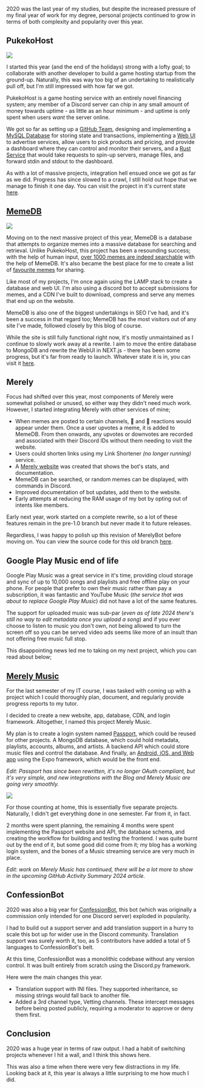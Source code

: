 2020 was the last year of my studies, but despite the increased pressure of my final year of work for my degree, personal projects continued to grow in terms of both complexity and popularity over this year.

## PukekoHost

![](https://cdn.yiays.com/blog/screenshot-pukeko.yiays.com-2021.11.15-14_33_59.webp)

I started this year (and the end of the holidays) strong with a lofty goal; to collaborate with another developer to build a game hosting startup from the ground-up. Naturally, this was way too big of an undertaking to realistically pull off, but I'm still impressed with how far we got.

PukekoHost is a game hosting service with an entirely novel financing system; any member of a Discord server can chip in any small amount of money towards uptime - as little as an hour minimum - and uptime is only spent when users _want_ the server online.

We got so far as setting up a [GitHub Team](https://github.com/Pukeko-Host/), designing and implementing a [MySQL Database](https://github.com/Pukeko-Host/PukekoDB) for storing state and transactions, implementing a [Web UI](https://github.com/Pukeko-Host/PukekoWebUI) to advertise services, allow users to pick products and pricing, and provide a dashboard where they can control and monitor their servers, and a [Rust Service](https://github.com/Pukeko-Host/GSMS) that would take requests to spin-up servers, manage files, and forward stdin and stdout to the dashboard.

As with a lot of massive projects, integration hell ensued once we got as far as we did. Progress has since slowed to a crawl, I still hold out hope that we manage to finish it one day. You can visit the project in it's current state [here](https://pukeko.yiays.com).

## [MemeDB](https://meme.yiays.com/)

![](https://cdn.yiays.com/blog/screenshot-meme.yiays.com-2021.11.15-14_51_19.webp)

Moving on to the next massive project of this year, MemeDB is a database that attempts to organize memes into a massive database for searching and retrieval. Unlike PukekoHost, this project has been a resounding success; with the help of human input, [over 1000 memes are indeed searchable](https://meme.yiays.com/user/0/stats/) with the help of MemeDB. It's also became the best place for me to create a list of [favourite memes](https://meme.yiays.com/user/140297042709708800/favourites/) for sharing.

Like most of my projects, I'm once again using the LAMP stack to create a database and web UI. I'm also using a discord bot to accept submissions for memes, and a CDN I've built to download, compress and serve any memes that end up on the website.

MemeDB is also one of the biggest undertakings in SEO I've had, and it's been a success in that regard too; MemeDB has the most visitors out of any site I've made, followed closely by this blog of course.

While the site is still fully functional right now, it's mostly unmaintained as I continue to slowly work away at a rewrite. I aim to move the entire database to MongoDB and rewrite the WebUI in NEXT.js - there has been some progress, but it's far from ready to launch. Whatever state it is in, you can visit it [here](https://meme.yiays.com).

## Merely

Focus had shifted over this year, most components of Merely were somewhat polished or unused, so either way they didn't need much work. However, I started integrating Merely with other services of mine;

*   When memes are posted to certain channels, ️🔼 and 🔽 reactions would appear under them. Once a user upvotes a meme, it is added to MemeDB. From then onwards, any upvotes or downvotes are recorded and associated with their Discord IDs without them needing to visit the website.
*   Users could shorten links using my Link Shortener _(no longer running)_ service.
*   A [Merely website](https://merely.yiays.com) was created that shows the bot's stats, and documentation.
*   MemeDB can be searched, or random memes can be displayed, with commands in Discord.
*   Improved documentation of bot updates, add them to the website.
*   Early attempts at reducing the RAM usage of my bot by opting out of intents like members.

Early next year, work started on a complete rewrite, so a lot of these features remain in the pre-1.0 branch but never made it to future releases.

Regardless, I was happy to polish up this revision of MerelyBot before moving on. You can view the source code for this old branch [here](https://github.com/MerelyServices/Merely-Framework/tree/0.x).

## Google Play Music end of life

Google Play Music was a great service in it's time, providing cloud storage and sync of up to 10,000 songs and playlists and free offline play on your phone. For people that prefer to own their music rather than pay a subscription, it was fantastic and YouTube Music (_the service that was about to replace Google Play Music_) did not have a lot of the same features.

The support for uploaded music was sub-par (_even as of late 2024 there's still no way to edit metadata once you upload a song_) and if you ever choose to listen to music you don't own, not being allowed to turn the screen off so you can be served video ads seems like more of an insult than not offering free music full stop.

This disappointing news led me to taking on my next project, which you can read about below;

## [Merely Music](https://merely.yiays.com/music/)

For the last semester of my IT course, I was tasked with coming up with a project which I could thoroughly plan, document, and regularly provide progress reports to my tutor.

I decided to create a new website, app, database, CDN, and login framework. Altogether, I named this project Merely Music.

My plan is to create a login system named [Passport](https://passport.yiays.com), which could be reused for other projects. A MongoDB database, which could hold metadata, playlists, accounts, albums, and artists. A backend API which could store music files and control the database. And finally, an [Android, iOS, and Web app](https://github.com/MerelyServices/Merely-Music) using the Expo framework, which would be the front end.

_Edit: Passport has since been rewritten, it's no longer OAuth compliant, but it's very simple, and new integrations with the Blog and Merely Music are going very smoothly._

![](https://cdn.yiays.com/blog/screenshot-passport.yiays.com-2021.11.15-15_34_29.webp)

For those counting at home, this is essentially five separate projects. Naturally, I didn't get everything done in one semester. Far from it, in fact.

2 months were spent planning, the remaining 4 months were spent implementing the Passport website and API, the database schema, and creating the workflow for building and testing the frontend. I was quite burnt out by the end of it, but some good did come from it; my blog has a working login system, and the bones of a Music streaming service are very much in place.

_Edit: work on Merely Music has continued, there will be a lot more to show in the upcoming GitHub Activity Summary 2024 article._

## ConfessionBot

2020 was also a big year for [ConfessionBot](https://yiays.com/blog/confession-bot-a-side-project/), this bot (which was originally a commission only intended for one Discord server) exploded in popularity.

I had to build out a support server and add translation support in a hurry to scale this bot up for wider use in the Discord community. Translation support was surely worth it, too, as 5 contributors have added a total of 5 languages to ConfessionBot's belt.

At this time, ConfessionBot was a monolithic codebase without any version control. It was built entirely from scratch using the Discord.py framework.

Here were the main changes this year.

*   Translation support with INI files. They supported inheritance, so missing strings would fall back to another file.
*   Added a 3rd channel type, Vetting channels. These intercept messages before being posted publicly, requiring a moderator to approve or deny them first.

## Conclusion

2020 was a huge year in terms of raw output. I had a habit of switching projects whenever I hit a wall, and I think this shows here.

This was also a time when there were very few distractions in my life. Looking back at it, this year is always a little surprising to me how much I did.